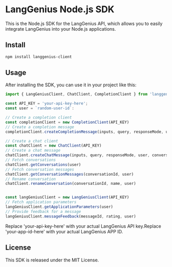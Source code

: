 # LangGenius Node.js SDK
This is the Node.js SDK for the LangGenius API, which allows you to easily integrate LangGenius into your Node.js applications.

## Install
```bash
npm install langgenius-client
```

## Usage
After installing the SDK, you can use it in your project like this:

```js
import { LangGeniusClient, ChatClient, CompletionClient } from 'langgenius-client'

const API_KEY = 'your-api-key-here';
const user = `random-user-id`:

// Create a completion client
const completionClient = new CompletionClient(API_KEY)
// Create a completion message
completionClient.createCompletionMessage(inputs, query, responseMode, user)

// Create a chat client
const chatClient = new ChatClient(API_KEY)
// Create a chat message
chatClient.createChatMessage(inputs, query, responseMode, user, conversationId)
// Fetch conversations
chatClient.getConversations(user)
// Fetch conversation messages
chatClient.getConversationMessages(conversationId, user)
// Rename conversation
chatClient.renameConversation(conversationId, name, user)


const langGeniusClient = new LangGeniusClient(API_KEY)
// Fetch application parameters
langGeniusClient.getApplicationParameters(user)
// Provide feedback for a message
langGeniusClient.messageFeedback(messageId, rating, user)

```

Replace 'your-api-key-here' with your actual LangGenius API key.Replace 'your-app-id-here' with your actual LangGenius APP ID.

## License
This SDK is released under the MIT License.
